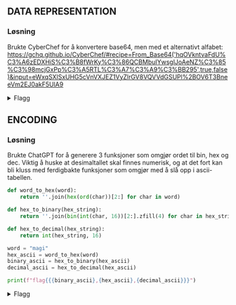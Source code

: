 ## DATA REPRESENTATION

### Løsning
Brukte CyberChef for å konvertere base64, men med et alternativt alfabet:
https://gchq.github.io/CyberChef/#recipe=From_Base64('hqOVkntvaFdU%C3%A6zEDXHiS%C3%B8fWrKy%C3%86QCBMbuIYwsglJoAeNZ%C3%85%C3%98mcjGxPp%C3%A5RTL%C3%A7%C3%A9%C3%BB295',true,false)&input=eWxqSXlSxUHG5cVnVXJEZ1VyZlrGV8VQVVdGSUPl%2BOV6T3BneeVm2EJ0akF5UlA9

<details>
  <summary>Flagg</summary>
  
  `flag{ikke-så-ulikt-base64-egentlig}`
</details>


## ENCODING

### Løsning
Brukte ChatGPT for å generere 3 funksjoner som omgjør ordet til bin, hex og dec. Viktig å huske at desimaltallet skal finnes numerisk, og at det fort kan bli kluss med ferdigbakte funksjoner som omgjør med å slå opp i ascii-tabellen.
```py
def word_to_hex(word):
    return ''.join(hex(ord(char))[2:] for char in word)

def hex_to_binary(hex_string):
    return ''.join(bin(int(char, 16))[2:].zfill(4) for char in hex_string)

def hex_to_decimal(hex_string):
    return int(hex_string, 16)

word = "magi"
hex_ascii = word_to_hex(word)
binary_ascii = hex_to_binary(hex_ascii)
decimal_ascii = hex_to_decimal(hex_ascii)

print(f"flag{{{binary_ascii},{hex_ascii},{decimal_ascii}}}")
```

<details>
  <summary>Flagg</summary>
  
  `flag{01101101011000010110011101101001,0x6d616769,1835100009}`
</details>